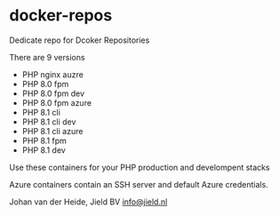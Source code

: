 # docker-repos

Dedicate repo for Dcoker Repositories

There are 9 versions

* PHP nginx auzre
* PHP 8.0 fpm
* PHP 8.0 fpm dev
* PHP 8.0 fpm azure
* PHP 8.1 cli
* PHP 8.1 cli dev
* PHP 8.1 cli azure
* PHP 8.1 fpm
* PHP 8.1 dev

Use these containers for your PHP production and develompent stacks

Azure containers contain an SSH server and default Azure credentials.

Johan van der Heide, Jield BV info@jield.nl